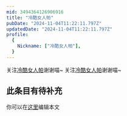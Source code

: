 ```yaml
---
mid: 3494364126906916
title: "冷酷女人帕"
pubDate: "2024-11-04T11:22:11.797Z"
updatedDate: "2024-11-04T11:22:11.797Z"
profile:
  {
    Nickname: ["冷酷女人帕"],
  }
---
```


关注[冷酷女人帕](https://space.bilibili.com/3494364126906916)谢谢喵~ 关注[冷酷女人帕](https://space.bilibili.com/3494364126906916)谢谢喵~

## 此条目有待补充
你可以在[这里](https://github.com/Yuhanawa/VTuber.ICU-Content/edit/master/v/冷酷女人帕/index.md)编辑本文
